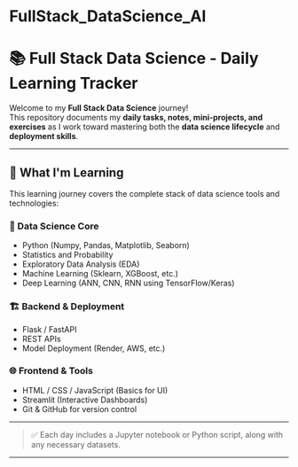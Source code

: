 # **FullStack_DataScience_AI**


# 📚 Full Stack Data Science - Daily Learning Tracker

Welcome to my **Full Stack Data Science** journey!  
This repository documents my **daily tasks, notes, mini-projects, and exercises** as I work toward mastering both the **data science lifecycle** and **deployment skills**.

---

## 🚀 What I'm Learning

This learning journey covers the complete stack of data science tools and technologies:

### 🧠 Data Science Core
- Python (Numpy, Pandas, Matplotlib, Seaborn)
- Statistics and Probability
- Exploratory Data Analysis (EDA)
- Machine Learning (Sklearn, XGBoost, etc.)
- Deep Learning (ANN, CNN, RNN using TensorFlow/Keras)

### 🏗️ Backend & Deployment
- Flask / FastAPI
- REST APIs
- Model Deployment (Render, AWS, etc.)

### 🌐 Frontend & Tools
- HTML / CSS / JavaScript (Basics for UI)
- Streamlit (Interactive Dashboards)
- Git & GitHub for version control

---

> ✅ Each day includes a Jupyter notebook or Python script, along with any necessary datasets.

---

